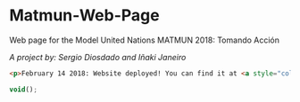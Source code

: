 # Matmun-Web-Page
Web page for the Model United Nations MATMUN 2018: Tomando Acción

*A project by: Sergio Diosdado and Iñaki Janeiro*

```html
<p>February 14 2018: Website deployed! You can find it at <a style="color:red" href="www.matmun.world">www.matmun.world</a></p>
```


```javascript
void();
```
